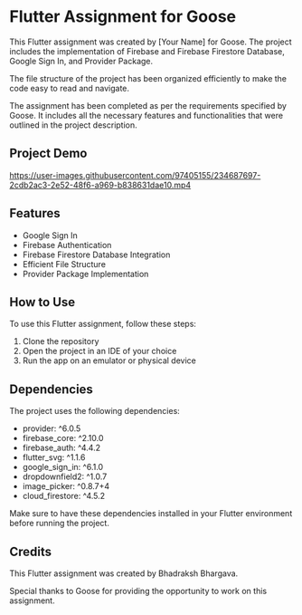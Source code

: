# Flutter Assignment for Goose

This Flutter assignment was created by [Your Name] for Goose. The project includes the implementation of Firebase and Firebase Firestore Database, Google Sign In, and Provider Package. 

The file structure of the project has been organized efficiently to make the code easy to read and navigate. 

The assignment has been completed as per the requirements specified by Goose. It includes all the necessary features and functionalities that were outlined in the project description.

## Project Demo

https://user-images.githubusercontent.com/97405155/234687697-2cdb2ac3-2e52-48f6-a969-b838631dae10.mp4

## Features

- Google Sign In
- Firebase Authentication
- Firebase Firestore Database Integration
- Efficient File Structure
- Provider Package Implementation

## How to Use

To use this Flutter assignment, follow these steps:

1. Clone the repository
2. Open the project in an IDE of your choice
3. Run the app on an emulator or physical device

## Dependencies

The project uses the following dependencies:

 - provider: ^6.0.5
 - firebase_core: ^2.10.0
 - firebase_auth: ^4.4.2
 - flutter_svg: ^1.1.6
 - google_sign_in: ^6.1.0
 - dropdownfield2: ^1.0.7
 - image_picker: ^0.8.7+4
 - cloud_firestore: ^4.5.2

Make sure to have these dependencies installed in your Flutter environment before running the project.

## Credits

This Flutter assignment was created by Bhadraksh Bhargava. 

Special thanks to Goose for providing the opportunity to work on this assignment.
